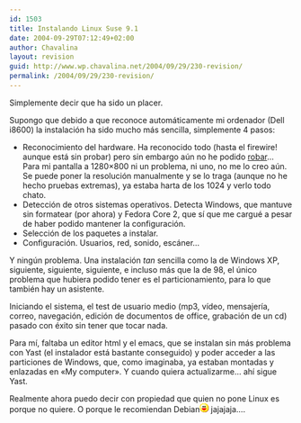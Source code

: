 ```yaml
---
id: 1503
title: Instalando Linux Suse 9.1
date: 2004-09-29T07:12:49+02:00
author: Chavalina
layout: revision
guid: http://www.wp.chavalina.net/2004/09/29/230-revision/
permalink: /2004/09/29/230-revision/
---
```

Simplemente decir que ha sido un placer.

Supongo que debido a que reconoce automáticamente mi ordenador (Dell i8600) la instalación ha sido mucho más sencilla, simplemente 4 pasos: 

  * Reconocimiento del hardware. Ha reconocido todo (hasta el firewire! aunque está sin probar) pero sin embargo aún no he podido <a href="http://www.chavalina.net/comentar.php?idpost=229" target="_blank">robar</a>…  
    Para mi pantalla a 1280&#215;800 ni un problema, ni uno, no me lo creo aún. Se puede poner la resolución manualmente y se lo traga (aunque no he hecho pruebas extremas), ya estaba harta de los 1024 y verlo todo chato.
  * Detección de otros sistemas operativos. Detecta Windows, que mantuve sin formatear (por ahora) y Fedora Core 2, que sí que me cargué a pesar de haber podido mantener la configuración.
  * Selección de los paquetes a instalar.
  * Configuración. Usuarios, red, sonido, escáner…

Y ningún problema. Una instalación _tan_ sencilla como la de Windows XP, siguiente, siguiente, siguiente, e incluso más que la de 98, el único problema que hubiera podido tener es el particionamiento, para lo que también hay un asistente.

Iniciando el sistema, el test de usuario medio (mp3, vídeo, mensajería, correo, navegación, edición de documentos de office, grabación de un cd) pasado con éxito sin tener que tocar nada.

Para mí, faltaba un editor html y el emacs, que se instalan sin más problema con Yast (el instalador está bastante conseguido) y poder acceder a las particiones de Windows, que, como imaginaba, ya estaban montadas y enlazadas en «My computer». Y cuando quiera actualizarme… ahí sigue Yast.

Realmente ahora puedo decir con propiedad que quien no pone Linux es porque no quiere. O porque le recomiendan Debian![emo](/imagenes/emoticonos/risa.gif) jajajaja….